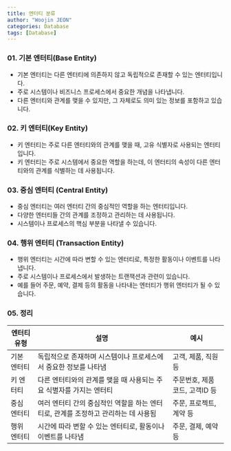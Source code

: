 ```yaml
---
title: 엔터티 분류
author: "Woojin JEON"
categories: Database
tags: [Database]
---
```


### 01. 기본 엔터티(Base Entity)

- 기본 엔터티는 다른 엔터티에 의존하지 않고 독립적으로 존재할 수 있는 엔터티입니다.
- 주로 시스템이나 비즈니스 프로세스에서 중요한 개념을 나타냅니다.
- 다른 엔터티와 관계를 맺을 수 있지만, 그 자체로도 의미 있는 정보를 포함하고 있습니다.

### 02. 키 엔터티(Key Entity)

- 키 엔터티는 주로 다른 엔터티와의 관계를 맺을 때, 고유 식별자로 사용되는 엔터티입니다.
- 키 엔터티는 주로 시스템에서 중요한 역할을 하는데, 이 엔터티의 속성이 다른 엔터티와의 관계를 식별하는 데 사용됩니다.

### 03. 중심 엔터티 (Central Entity)

- 중심 엔터티는 여러 엔터티 간의 중심적인 역할을 하는 엔터티입니다.
- 다양한 엔터티들 간의 관계를 조정하고 관리하는 데 사용됩니다.
- 시스템이나 프로세스의 핵심 부분을 나타낼 수 있습니다.

### 04. 행위 엔터티 (Transaction Entity)

- 행위 엔터티는 시간에 따라 변할 수 있는 엔터티로, 특정한 활동이나 이벤트를 나타냅니다.
- 주로 시스템이나 프로세스에서 발생하는 트랜잭션과 관련이 있습니다.
- 예를 들어 주문, 예약, 결제 등의 활동을 나타내는 엔터티가 행위 엔터티가 될 수 있습니다.

### 05. 정리

| 엔터티 유형  | 설명                                                     | 예시               |
|-------------|----------------------------------------------------------|-------------------|
| 기본 엔터티 | 독립적으로 존재하며 시스템이나 프로세스에서 중요한 정보를 나타냄 | 고객, 제품, 직원 등 |
| 키 엔터티   | 다른 엔터티와의 관계를 맺을 때 사용되는 주요 식별자를 가지는 엔터티 | 주문번호, 제품코드, 고객ID 등 |
| 중심 엔터티 | 여러 엔터티 간의 중심적인 역할을 하는 엔터티로, 관계를 조정하고 관리하는 데 사용됨 | 주문, 프로젝트, 계약 등 |
| 행위 엔터티 | 시간에 따라 변할 수 있는 엔터티로, 활동이나 이벤트를 나타냄 | 주문, 결제, 예약 등 |
